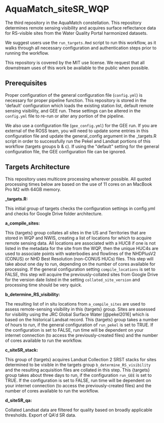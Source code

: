 # AquaMatch_siteSR_WQP

The third repository in the AquaMatch constellation. This repository determines remote sensing visibility and acquires surface reflectance data for RS-visible sites from the Water Quality Portal harmonized datasets.

We suggest users use the `run_targets.Rmd` script to run this workflow, as it walks through all necessary configuration and authentication steps prior to running the workflow.

This repository is covered by the MIT use license. We request that all downstream uses of this work be available to the public when possible.

## Prerequisites

Proper configuration of the general configuration file (`config.yml`) is necessary for proper pipeline function. This repository is stored in the 'default' configuration which loads the existing station list, default remote sensing visibility, and GEE run. These settings can be altered in the `config.yml` file to re-run or alter any portion of the pipeline.

We also use a configuration file (`gee_config.yml`) for the GEE run. If you are external of the ROSS team, you will need to update some entries in this configuration file and update the general_config argument in the \_targets.R script in order to successfully run the Pekel and Landsat portions of this workflow (targets groups b & c). If using the "default" setting for the general configuration file, the GEE configuration file can be ignored.

## Targets Architecture

This repository uses multicore processing wherever possible. All quoted processing times below are based on the use of 11 cores on an MacBook Pro M2 with 64GB memory.

**\_targets.R:**

This initial group of targets checks the configuration settings in config.yml and checks for Google Drive folder architecture.

**a_compile_sites:**

This {targets} group collates all sites in the US and Territories that are stored in WQP and NWIS, creating a list of locations for which to acquire remote sensing data. All locations are associated with a HUC8 if one is not listed in the metadata for the site from the WQP, then the unique HUC4s are used to associate points with waterbodies and flowlines of the NHDPlusV2 (CONUS) or NHD Best Resolution (non-CONUS HUCs) files. This step will take about one day to run, depending on the number of cores available for processing. If the general configuration setting `compile_locations` is set to FALSE, this step will acquire the previously-collated sites from Google Drive for the version date listed in the setting `collated_site_version` and processing time should be very quick.

**b_determine_RS_visibility:**

The resulting list of in situ locations from `a_compile_sites` are used to assess remote-sensing visibility in this {targets} group. Sites are assessed for visibility using the JRC Global Surface Water [@pekel2016] which is based on the historical Landsat record. This {targets} group takes a number of hours to run, if the general configuration of `run_pekel` is set to TRUE. If the configuration is set to FALSE, run time will be dependent on your internet connection (to access the previously-created files) and the number of cores available to run the workflow.

**c_siteSR_stack:**

This group of {targets} acquires Landsat Collection 2 SRST stacks for sites determined to be visible in the targets group `b_determine_RS_visibility` and the resulting acquisition files are collated in this step. This {targets} group takes about three days to run, if the configuration `run_GEE` is set to TRUE. If the configuration is set to FALSE, run time will be dependent on your internet connection (to access the previously-created files) and the number of cores available to run the workflow.

**d_siteSR_qa:**

Collated Landsat data are filtered for quality based on broadly applicable thresholds. Export of QA'd SR data.
